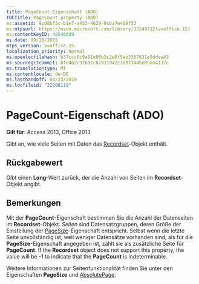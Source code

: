 ```yaml
---
title: PageCount-Eigenschaft (ADO)
TOCTitle: PageCount property (ADO)
ms:assetid: 9cd8bf5c-b1e7-a453-4629-9cba7e408f53
ms:mtpsurl: https://msdn.microsoft.com/library/JJ249712(v=office.15)
ms:contentKeyID: 48546609
ms.date: 09/18/2015
mtps_version: v=office.15
localization_priority: Normal
ms.openlocfilehash: b37ccc0c9a61e00b3c2e8f5eb3367831e5ddea43
ms.sourcegitcommit: 8fe462c32b91c87911942c188f3445e85a54137c
ms.translationtype: MT
ms.contentlocale: de-DE
ms.lasthandoff: 04/23/2019
ms.locfileid: "32288119"
---
```

# <a name="pagecount-property-ado"></a>PageCount-Eigenschaft (ADO)


**Gilt für**: Access 2013, Office 2013

Gibt an, wie viele Seiten mit Daten das [Recordset](recordset-object-ado.md)-Objekt enthält.

## <a name="return-value"></a>Rückgabewert

Gibt einen **Long**-Wert zurück, der die Anzahl von Seiten im **Recordset**-Objekt angibt.

## <a name="remarks"></a>Bemerkungen

Mit der **PageCount**-Eigenschaft bestimmen Sie die Anzahl der Datenseiten im **Recordset**-Objekt. *Seiten* sind Datensatzgruppen, deren Größe der Einstellung der [PageSize](pagesize-property-ado.md)-Eigenschaft entspricht. Selbst wenn die letzte Seite unvollständig ist, weil weniger Datensätze vorhanden sind, als für die **PageSize**-Eigenschaft angegeben ist, zählt sie als zusätzliche Seite für **PageCount**. If the **Recordset** object does not support this property, the value will be -1 to indicate that the **PageCount** is indeterminable.

Weitere Informationen zur Seitenfunktionalität finden Sie unter den Eigenschaften **PageSize** und [AbsolutePage](absolutepage-property-ado.md).

